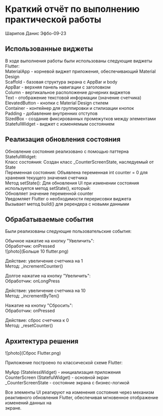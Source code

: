 # Краткий отчёт по выполнению практической работы
Шарипов Данис Эфбо-09-23

## Использованные виджеты
В ходе выполнения работы были использованы следующие виджеты Flutter: <br>
MaterialApp - корневой виджет приложения, обеспечивающий Material Design<br>
Scaffold - базовая структура экрана с AppBar и body<br>
AppBar - верхняя панель навигации с заголовком<br>
Column - вертикальное расположение дочерних виджетов<br>
Text - отображение текстовой информации (значение счетчика)<br>
ElevatedButton - кнопки с Material Design стилем<br>
Container - контейнер для группировки и стилизации кнопок<br>
Padding - добавление внутренних отступов<br>
SizedBox - создание фиксированных промежутков между элементами<br>
StatefulWidget - виджет с изменяемым состоянием<br>

## Реализация обновления состояния<br>
Обновление состояния реализовано с помощью паттерна StatefulWidget:<br>
Класс состояния: Создан класс _CounterScreenState, наследуемый от State<CounterScreen><br>
Переменная состояния: Объявлена переменная int counter = 0 для хранения текущего значения счетчика<br>
Метод setState(): Для обновления UI при изменении состояния используется метод setState(), который:<br>
Обновляет значение переменной counter<br>
Уведомляет Flutter о необходимости перерисовки виджета<br>
Вызывает метод build() для ререндера с новыми данными<br>

## Обрабатываемые события
Были реализованы следующие пользовательские события:<br>

Обычное нажатие на кнопку "Увеличить":<br>
Обработчик: onPressed<br>
![photo](Больше 10 flutter.png)

Действие: увеличение счетчика на 1<br>
Метод: _incrementCounter()<br>

Долгое нажатие на кнопку "Увеличить":<br>
Обработчик: onLongPress<br>

Действие: увеличение счетчика на 10<br>
Метод: _incrementByTen()<br>

Нажатие на кнопку "Сбросить":<br>
Обработчик: onPressed<br>

Действие: сброс счетчика к 0<br>
Метод: _resetCounter()<br>

## Архитектура решения
![photo](Сброс Flutter.png)

Приложение построено по классической схеме Flutter:<br>

MyApp (StatelessWidget) - инициализация приложения<br>
CounterScreen (StatefulWidget) - основной экран<br>
_CounterScreenState - состояние экрана с бизнес-логикой<br>

Все элементы UI реагируют на изменения состояния через механизм реактивного обновления Flutter, обеспечивая мгновенное отображение изменений данных на<br> экране.




